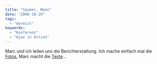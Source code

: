 ```yaml
---
title: "Sauber, Mann"
date: "2008-10-29"
tags:
  - "Gereist"
keywords:
  - "Konferenz"
  - "Ajax in Action"
---
```


Marc und ich teilen uns die Berichterstattung. Ich mache einfach mal die [Fotos](http://flickr.com/photos/codecandies/tags/ajaxinaction/), Marc macht die [Texte](http://www.marctv.de/blog/2008/10/28/ajax-in-action-2008/)…
